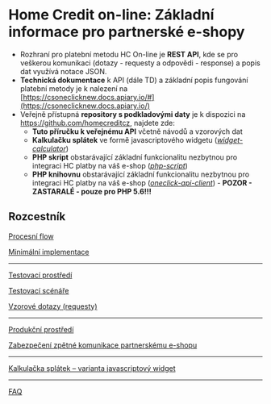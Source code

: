 # Home Credit on-line: Základní informace pro partnerské e-shopy

- Rozhraní pro platební metodu HC On-line je **REST API**, kde se pro veškerou komunikaci (dotazy - requesty a odpovědi - response) a popis dat využívá notace JSON.
- **Technická dokumentace** k API (dále TD) a základní popis fungování platební metody je k nalezení na [https://csoneclicknew.docs.apiary.io/#](https://csoneclicknew.docs.apiary.io/)
- Veřejně přístupná **repository s podkladovými daty** je k dispozici na https://github.com/homecreditcz, najdete zde:
  - **Tuto příručku k veřejnému API** včetně návodů a vzorových dat
  - **Kalkulačku splátek** ve formě javascriptového widgetu ([*widget-calculator*](https://github.com/homecreditcz/widget-calculator))
  - **PHP skript** obstarávající základní funkcionalitu nezbytnou pro integraci HC platby na váš e-shop ([*php-script*](https://github.com/homecreditcz/php-script))
  - **PHP knihovnu** obstarávající základní funkcionalitu nezbytnou pro integraci HC platby na váš e-shop ([*oneclick-api-client*](https://github.com/homecreditcz/oneclick-api-client)) - **POZOR - ZASTARALÉ - pouze pro PHP 5.6!!!**


## Rozcestník

[Procesní flow](https://github.com/homecreditcz/oneclick-api/wiki/Procesn%C3%AD-flow)

[Minimální implementace](https://github.com/homecreditcz/oneclick-api/wiki/Minim%C3%A1ln%C3%AD-implementace)

- - - - - - - - - - - - - - - - - - - - - - - - - - - - - - - - - - - - - - - - - - - - - - - - - - - - - - - -

[Testovací prostředí](https://github.com/homecreditcz/oneclick-api/wiki/Testovac%C3%AD-prost%C5%99ed%C3%AD)

[Testovací scénáře](https://github.com/homecreditcz/oneclick-api/wiki/Testovac%C3%AD-sc%C3%A9n%C3%A1%C5%99e)

[Vzorové dotazy (requesty)](https://github.com/homecreditcz/oneclick-api/wiki/Vzorov%C3%A9-dotazy-(requesty))

- - - - - - - - - - - - - - - - - - - - - - - - - - - - - - - - - - - - - - - - - - - - - - - - - - - - - - - -

[Produkční prostředí](https://github.com/homecreditcz/oneclick-api/wiki/Produk%C4%8Dn%C3%AD-prost%C5%99ed%C3%AD)

[Zabezpečení zpětné komunikace partnerskému e-shopu](https://github.com/homecreditcz/oneclick-api/wiki/Zabezpe%C4%8Den%C3%AD-zp%C4%9Btn%C3%A9-komunikace-partnersk%C3%A9mu-e-shopu)

- - - - - - - - - - - - - - - - - - - - - - - - - - - - - - - - - - - - - - - - - - - - - - - - - - - - - - - -

[Kalkulačka splátek – varianta javascriptový widget](https://github.com/homecreditcz/oneclick-api/wiki/Kalkula%C4%8Dka-spl%C3%A1tek-%E2%80%93-varianta-javascriptov%C3%BD-widget)

- - - - - - - - - - - - - - - - - - - - - - - - - - - - - - - - - - - - - - - - - - - - - - - - - - - - - - - -

[FAQ](https://github.com/homecreditcz/oneclick-api/wiki/FAQ)
